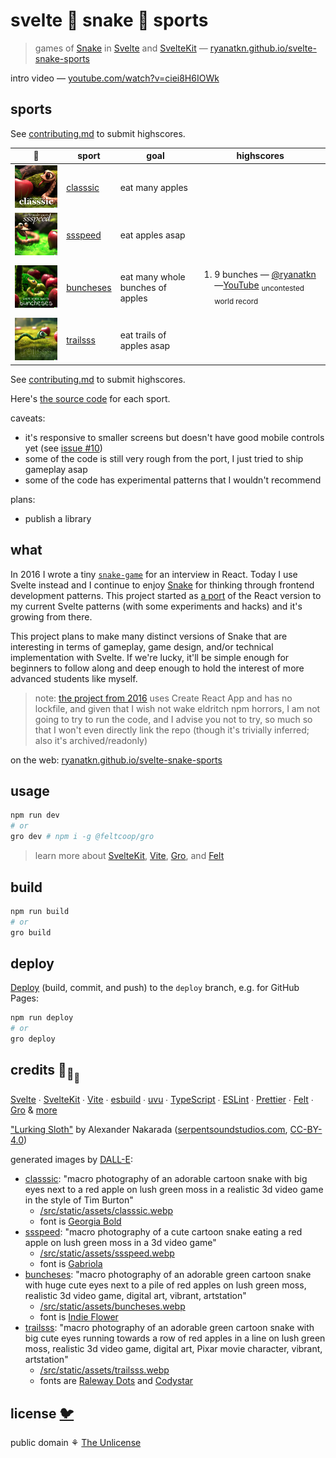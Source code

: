 # svelte 🐍 snake 🐍 sports

> games of [Snake](https://wikipedia.org/wiki/Snake_game)
> in [Svelte](https://github.com/sveltejs/svelte)
> and [SvelteKit](https://github.com/sveltejs/kit) —
> [ryanatkn.github.io/svelte-snake-sports](https://ryanatkn.github.io/svelte-snake-sports)

intro video — [youtube.com/watch?v=ciei8H6IOWk](https://www.youtube.com/watch?v=ciei8H6IOWk)

## sports

See [contributing.md](contributing.md) to submit highscores.

| 🐍                                                                                                                                                                                                                                                                                                                                                                                   | sport                                                                 | goal                             | highscores                                                                                                                                                                   |
| ------------------------------------------------------------------------------------------------------------------------------------------------------------------------------------------------------------------------------------------------------------------------------------------------------------------------------------------------------------------------------------ | --------------------------------------------------------------------- | -------------------------------- | ---------------------------------------------------------------------------------------------------------------------------------------------------------------------------- |
| <a href="https://ryanatkn.github.io/svelte-snake-sports/classsic"><img src="/src/static/assets/classsic.webp" alt="logo for classsic, macro photography of an adorable cartoon snake with big eyes next to a red apple on lush green moss in a realistic 3d video game in the style of Tim Burton" width="192" /></a>                                                                | [classsic](https://ryanatkn.github.io/svelte-snake-sports/classsic)   | eat many apples                  |                                                                                                                                                                              |
| <a href="https://ryanatkn.github.io/svelte-snake-sports/ssspeed"><img src="/src/static/assets/ssspeed.webp" alt="logo for ssspeed, macro photography of a cute cartoon snake eating a red apple on lush green moss in a 3d video game" width="192" /></a>                                                                                                                            | [ssspeed](https://ryanatkn.github.io/svelte-snake-sports/ssspeed)     | eat apples asap                  |                                                                                                                                                                              |
| <a href="https://ryanatkn.github.io/svelte-snake-sports/buncheses"><img src="/src/static/assets/buncheses.webp" alt="logo for buncheses, macro photography of an adorable green cartoon snake with huge cute eyes next to a pile of red apples on lush green moss, realistic 3d video game, digital art, vibrant, artstation" width="192" /></a>                                     | [buncheses](https://ryanatkn.github.io/svelte-snake-sports/buncheses) | eat many whole bunches of apples | <ol><li>9 bunches — [@ryanatkn](https://github.com/ryanatkn)—<a href="https://www.youtube.com/watch?v=EorynexNDJI">YouTube</a> <sub>uncontested world record</sub></li></ol> |
| <a href="https://ryanatkn.github.io/svelte-snake-sports/trailsss"><img src="/src/static/assets/trailsss.webp" alt="logo for trailsss, macro photography of an adorable green cartoon snake with big cute eyes running towards a row of red apples in a line on lush green moss, realistic 3d video game, digital art, Pixar movie character, vibrant, artstation" width="192" /></a> | [trailsss](https://ryanatkn.github.io/svelte-snake-sports/trailsss)   | eat trails of apples asap        |                                                                                                                                                                              |

See [contributing.md](contributing.md) to submit highscores.

Here's [the source code](https://github.com/ryanatkn/svelte-snake-sports/tree/main/src/lib/sports)
for each sport.

caveats:

- it's responsive to smaller screens but doesn't have good mobile controls yet
  (see [issue #10](https://github.com/ryanatkn/svelte-snake-sports/issues/10))
- some of the code is still very rough from the port, I just tried to ship gameplay asap
- some of the code has experimental patterns that I wouldn't recommend

plans:

- publish a library

## what

In 2016 I wrote a tiny [`snake-game`](https://ryanatkn.github.io/snake-game)
for an interview in React. Today I use Svelte instead and I continue to enjoy
[Snake](https://wikipedia.org/wiki/Snake_game)
for thinking through frontend development patterns.
This project started as
<a href="https://ryanatkn.github.io/svelte-snake-sports/classsic">a port</a>
of the React version to my current Svelte patterns (with some experiments and hacks)
and it's growing from there.

This project plans to make many distinct versions of Snake that are
interesting in terms of gameplay, game design, and/or technical implementation with Svelte.
If we're lucky, it'll be simple enough for beginners to follow along
and deep enough to hold the interest of more advanced students like myself.

> note: [the project from 2016](https://ryanatkn.github.io/snake-game)
> uses Create React App and has no lockfile,
> and given that I wish not wake eldritch npm horrors,
> I am not going to try to run the code, and I advise you not to try,
> so much so that I won't even directly link the repo
> (though it's trivially inferred; also it's archived/readonly)

on the web:
[ryanatkn.github.io/svelte-snake-sports](https://ryanatkn.github.io/svelte-snake-sports)

## usage

```bash
npm run dev
# or
gro dev # npm i -g @feltcoop/gro
```

> learn more about [SvelteKit](https://github.com/sveltejs/kit),
> [Vite](https://github.com/vitejs/vite), [Gro](https://github.com/feltcoop/gro),
> and [Felt](https://github.com/feltcoop/felt)

## build

```bash
npm run build
# or
gro build
```

## deploy

[Deploy](https://github.com/feltcoop/gro/blob/main/src/docs/deploy.md)
(build, commit, and push) to the `deploy` branch, e.g. for GitHub Pages:

```bash
npm run deploy
# or
gro deploy
```

## credits 🐢<sub>🐢</sub><sub><sub>🐢</sub></sub>

[Svelte](https://github.com/sveltejs/svelte) ∙
[SvelteKit](https://github.com/sveltejs/kit) ∙
[Vite](https://github.com/vitejs/vite) ∙
[esbuild](https://github.com/evanw/esbuild) ∙
[uvu](https://github.com/lukeed/uvu) ∙
[TypeScript](https://github.com/microsoft/TypeScript) ∙
[ESLint](https://github.com/eslint/eslint) ∙
[Prettier](https://github.com/prettier/prettier) ∙
[Felt](https://github.com/feltcoop/felt) ∙
[Gro](https://github.com/feltcoop/gro)
& [more](package.json)

["Lurking Sloth"](/src/static/assets/Alexander_Nakarada__Lurking_Sloth.mp3)
by Alexander Nakarada
([serpentsoundstudios.com](https://www.serpentsoundstudios.com/),
[CC-BY-4.0](https://creativecommons.org/licenses/by/4.0/))

generated images by [DALL-E](https://wikipedia.org/wiki/DALL-E):

- [classsic](/src/lib/sports/classsic):
  "macro photography of an adorable cartoon snake with big eyes next to a red apple on lush green moss in a realistic 3d video game in the style of Tim Burton"
  - [/src/static/assets/classsic.webp](/src/static/assets/classsic.webp)
  - font is [Georgia Bold](<https://wikipedia.org/wiki/Georgia_(typeface)>)
- [ssspeed](/src/lib/sports/ssspeed):
  "macro photography of a cute cartoon snake eating a red apple on lush green moss in a 3d video game"
  - [/src/static/assets/ssspeed.webp](/src/static/assets/ssspeed.webp)
  - font is [Gabriola](<https://wikipedia.org/wiki/Gabriola_(typeface)>)
- [buncheses](/src/lib/sports/buncheses):
  "macro photography of an adorable green cartoon snake with huge cute eyes next to a pile of red apples on lush green moss, realistic 3d video game, digital art, vibrant, artstation"
  - [/src/static/assets/buncheses.webp](/src/static/assets/buncheses.webp)
  - font is [Indie Flower](https://fonts.google.com/betterspecimen/Indie+Flower)
- [trailsss](/src/lib/sports/trailsss):
  "macro photography of an adorable green cartoon snake with big cute eyes running towards a row of red apples in a line on lush green moss, realistic 3d video game, digital art, Pixar movie character, vibrant, artstation"
  - [/src/static/assets/trailsss.webp](/src/static/assets/trailsss.webp)
  - fonts are [Raleway Dots](https://fonts.google.com/specimen/Raleway+Dots)
    and [Codystar](https://fonts.google.com/specimen/Codystar)

## license [🐦](https://wikipedia.org/wiki/Free_and_open-source_software)

public domain ⚘ [The Unlicense](license)
